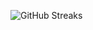 ![GitHub Streaks](https://github-streaks-mqc9.onrender.com/streak/happilli/image?theme=midnight&cache_bust=1742910593)
